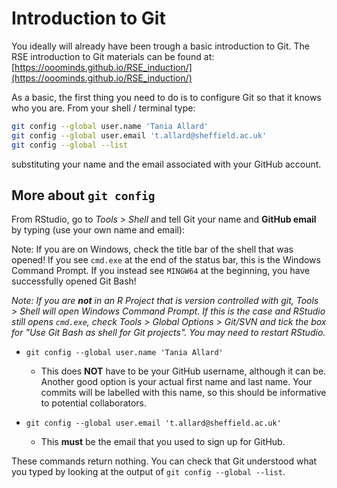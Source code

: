 # Introduction to Git

You ideally will already have been trough a basic introduction to Git. The RSE introduction to Git materials can be found at: [https://ooominds.github.io/RSE_induction/](https://ooominds.github.io/RSE_induction/)

As a basic, the first thing you need to do is to configure Git so that it knows who you are. From your shell / terminal type:

``` bash
git config --global user.name 'Tania Allard'
git config --global user.email 't.allard@sheffield.ac.uk'
git config --global --list
```
substituting your name and the email associated with your GitHub account.

## More about `git config`

From RStudio, go to *Tools > Shell* and tell Git your name and **GitHub email** by typing (use your own name and email):

Note: If you are on Windows, check the title bar of the shell that was opened! If you see `cmd.exe` at the end of the status bar, this is the Windows Command Prompt. If you instead see `MINGW64` at the beginning, you have successfully opened Git Bash!

_Note: If you are **not** in an R Project that is version controlled with git, *Tools > Shell* will open Windows Command Prompt. If this is the case and RStudio still opens `cmd.exe`, check *Tools > Global Options > Git/SVN* and tick the box for "Use Git Bash as shell for Git projects". You may need to restart RStudio._

  * `git config --global user.name 'Tania Allard'`
  
    - This does __NOT__ have to be your GitHub username, although it can be. Another good option is your actual first name and last name. Your commits will be labelled with this name, so this should be informative to potential collaborators.

  * `git config --global user.email 't.allard@sheffield.ac.uk'`
  
    - This __must__ be the email that you used to sign up for GitHub.

These commands return nothing. You can check that Git understood what you typed by looking at the output of `git config --global --list`.
